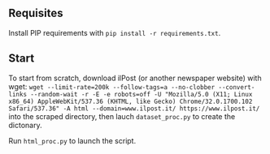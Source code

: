 
Requisites
----------

Install PIP requirements with `pip install -r requirements.txt`.


Start
-----

To start from scratch, download ilPost (or another newspaper website) with wget: ```wget --limit-rate=200k --follow-tags=a --no-clobber --convert-links --random-wait -r -E -e robots=off -U "Mozilla/5.0 (X11; Linux x86_64) AppleWebKit/537.36 (KHTML, like Gecko) Chrome/32.0.1700.102 Safari/537.36" -A html --domain=www.ilpost.it/ https://www.ilpost.it/``` into the scraped directory, then lauch `dataset_proc.py` to create the dictonary. 

Run `html_proc.py` to launch the script.
